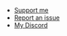 <!-- _navbar.md -->

- [Support me](https://ko-fi.com/tabularelf)
- [Report an issue](https://github.com/tabularelf/Lexicon/issues)
- [My Discord](https://discord.gg/ThW5exp6r4)
